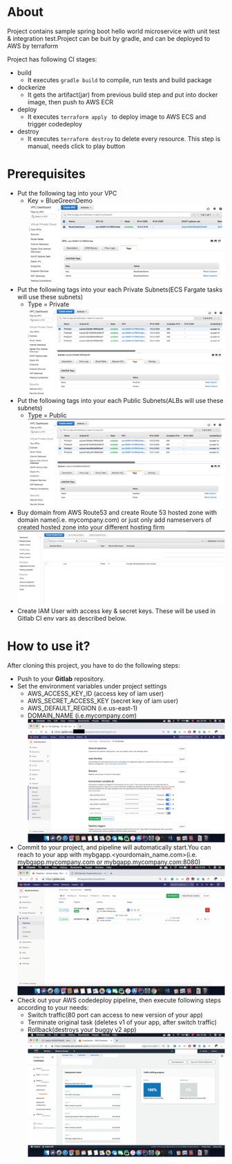 # About
Project contains sample spring boot hello world microservice with unit test & integration test.Project can be buit by gradle, and can be deployed to AWS by terraform 

Project has following CI stages:
 - build
   * It executes `gradle build` to compile, run tests and build package
 - dockerize
   * It gets the artifact(jar) from previous build step and put into docker image, then push to AWS ECR
 - deploy
   * It executes `terraform apply ` to deploy image to AWS ECS and trigger codedeploy
 - destroy
   * It executes `terraform destroy` to delete every resource. This step is manual, needs click to play button

# Prerequisites
 - Put the following tag into your VPC
   * Key = BlueGreenDemo
   ![alt text](images/vpc.png)
 - Put the following tags into your each Private Subnets(ECS Fargate tasks will use these subnets)
   * Type = Private
   ![alt text](images/private.png)
 - Put the following tags into your each Public Subnets(ALBs will use these subnets)
   * Type = Public
   ![alt text](images/public.png)
 - Buy domain from AWS Route53 and create Route 53 hosted zone with domain name(i.e. mycompany.com) or just only add nameservers of created hosted zone into your different hosting firm
   ![alt text](images/r53.png)
 - Create IAM User with access key & secret keys. These will be used in Gitlab CI env vars as described below.

# How to use it?
After cloning this project, you have to do the following steps:
 - Push to your **Gitlab** repository.
 - Set the environment variables under project settings
   * AWS_ACCESS_KEY_ID  (access key of iam user)
   * AWS_SECRET_ACCESS_KEY  (secret key of iam user)
   * AWS_DEFAULT_REGION     (i.e.us-east-1)
   * DOMAIN_NAME (i.e.mycompany.com)
    ![alt text](images/envvars.png)
 - Commit to your project, and pipeline will automatically start.You can reach to your app with mybgapp.<yourdomain_name.com>(i.e. mybgapp.mycompany.com or mybgapp.mycompany.com:8080)
   ![](images/pipeline.gif)
 - Check out your AWS codedeploy pipeline, then execute following steps according to your needs:
   * Switch traffic(80 port can access to new version of your app)
   * Terminate original task (deletes v1 of your app, after switch traffic)
   * Rollback(destroys your buggy v2 app)
   ![alt text](images/codedeploy.gif)
   
   

  
   
